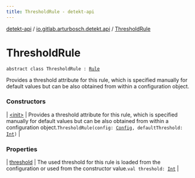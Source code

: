 ```yaml
---
title: ThresholdRule - detekt-api
---
```


[detekt-api](../../index.html) / [io.gitlab.arturbosch.detekt.api](../index.html) / [ThresholdRule](./index.html)

# ThresholdRule

`abstract class ThresholdRule : `[`Rule`](../-rule/index.html)

Provides a threshold attribute for this rule, which is specified manually for default values
but can be also obtained from within a configuration object.

### Constructors

| [&lt;init&gt;](-init-.html) | Provides a threshold attribute for this rule, which is specified manually for default values but can be also obtained from within a configuration object.`ThresholdRule(config: `[`Config`](../-config/index.html)`, defaultThreshold: `[`Int`](https://kotlinlang.org/api/latest/jvm/stdlib/kotlin/-int/index.html)`)` |

### Properties

| [threshold](threshold.html) | The used threshold for this rule is loaded from the configuration or used from the constructor value.`val threshold: `[`Int`](https://kotlinlang.org/api/latest/jvm/stdlib/kotlin/-int/index.html) |

